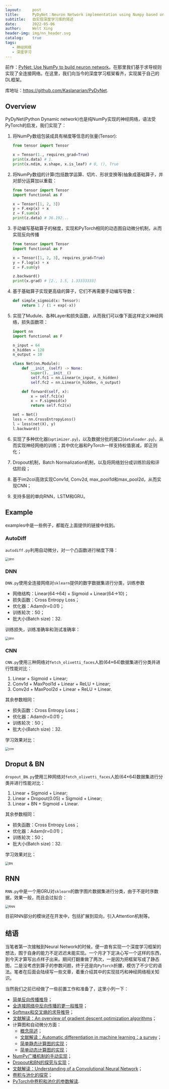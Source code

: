 ```yaml
---
layout:     post
title:      PyDyNet：Neuron Network implementation using Numpy based on Autodiff
subtitle:   自实现深度学习库的简述
date:       2022-05-06
author:     Welt Xing
header-img: img/nn_header.svg
catalog:    true
tags:
   - 神经网络
   - 深度学习
---
```


前作：[PyNet: Use NumPy to build neuron network](https://github.com/Kaslanarian/PyNet)。在那里我们基于求导规则实现了全连接网络。在这里，我们向当今的深度学习框架看齐，实现属于自己的DL框架。

库地址：<https://github.com/Kaslanarian/PyDyNet>.

## Overview

PyDyNet(Python Dynamic network)也是纯NumPy实现的神经网络，语法受PyTorch的启发，我们实现了：

1. 将NumPy数组包装成具有梯度等信息的张量(Tensor):

   ```python
   from tensor import Tensor
   
   x = Tensor(1., requires_grad=True)
   print(x.data) # 1.
   print(x.ndim, x.shape, x.is_leaf) # 0, (), True
   ```

2. 将NumPy数组的计算(包括数学运算、切片、形状变换等)抽象成基础算子，并对部分运算加以重载：

   ```python
   from tensor import Tensor
   import functional as F
   
   x = Tensor([1, 2, 3])
   y = F.exp(x) + x
   z = F.sum(x)
   print(z.data) # 36.192...
   ```

3. 手动编写基础算子的梯度，实现和PyTorch相同的动态图自动微分机制，从而实现反向传播

   ```python
   from tensor import Tensor
   import functional as F
   
   x = Tensor([1, 2, 3], requires_grad=True)
   y = F.log(x) + x
   z = F.sum(y)
   
   z.backward()
   print(x.grad) # [2., 1.5, 1.33333333]
   ```

4. 基于基础算子实现更高级的算子，它们不再需要手动编写导数：

   ```python
   def simple_sigmoid(x: Tensor):
       return 1 / (1 + exp(-x))
   ```

5. 实现了Mudule、各种Layer和损失函数，从而我们可以像下面这样定义神经网络，损失函数项：

   ```python
   import nn
   import functional as F
   
   n_input = 64
   n_hidden = 128
   n_output = 10
   
   class Net(nn.Module):
       def __init__(self) -> None:
           super().__init__()
           self.fc1 = nn.Linear(n_input, n_hidden)
           self.fc2 = nn.Linear(n_hidden, n_output)
   
       def forward(self, x):
           x = self.fc1(x)
           x = F.sigmoid(x)
           return self.fc2(x)
   
   net = Net()
   loss = nn.CrossEntropyLoss()
   l = loss(net(X), y)
   l.backward()
   ```

6. 实现了多种优化器(`optimizer.py`)，以及数据分批的接口(`dataloader.py`)，从而实现神经网络的训练；其中优化器和PyTorch一样支持权值衰减，即正则化；

7. Dropout机制，Batch Normalization机制，以及将网络划分成训练阶段和评估阶段；

8. 基于im2col高效实现Conv1d, Conv2d, max_pool1d和max_pool2d，从而实现CNN；

9. 支持多层的单向RNN，LSTM和GRU。

## Example

examples中是一些例子，都能在上面提供的链接中找到。

### AutoDiff

`autodiff.py`利用自动微分，对一个凸函数进行梯度下降：

<img src="/img/ad/autodiff.png" alt="dnn" style="zoom:67%;" />

### DNN

`DNN.py`使用全连接网络对`sklearn`提供的数字数据集进行分类，训练参数

- 网络结构：Linear(64->64) + Sigmoid + Linear(64->10)；
- 损失函数：Cross Entropy Loss；
- 优化器：Adam(lr=0.01)；
- 训练轮次：50；
- 批大小(Batch size)：32.

训练损失，训练准确率和测试准确率：

<img src="/img/ad/DNN.png" alt="dnn" style="zoom:67%;" />

### CNN

`CNN.py`使用三种网络对`fetch_olivetti_faces`人脸(64×64)数据集进行分类并进行性能对比：

1. Linear + Sigmoid + Linear;
2. Conv1d + MaxPool1d + Linear + ReLU + Linear;
3. Conv2d + MaxPool2d + Linear + ReLU + Linear.

其余参数相同：

- 损失函数：Cross Entropy Loss；
- 优化器：Adam(lr=0.01)；
- 训练轮次：50；
- 批大小(Batch size)：32.

学习效果对比：

<img src="/img/ad/CNN.png" alt="cnn" style="zoom:67%;" />

## Droput & BN

`dropout_BN.py`使用三种网络对`fetch_olivetti_faces`人脸(64×64)数据集进行分类并进行性能对比：

1. Linear + Sigmoid + Linear;
2. Linear + Dropout(0.05) + Sigmoid + Linear;
3. Linear + BN + Sigmoid + Linear.

其余参数相同：

- 损失函数：Cross Entropy Loss；
- 优化器：Adam(lr=0.01)；
- 训练轮次：50；
- 批大小(Batch size)：32.

学习效果对比：

<img src="/img/ad/dropout_BN.png" alt="BN" style="zoom:67%;" />

## RNN

`RNN.py`中是一个用GRU对`sklearn`的数字图片数据集进行分类，由于不是时序数据，效果一般，而且会过拟合：

<img src="/img/ad/RNN.png" alt="RNN" style="zoom:67%;" />

目前RNN部分的模块还在开发中，包括扩展到双向，引入Attention机制等。

## 结语

当笔者第一次接触到Neural Network的时候，便一直有实现一个深度学习框架的想法，囿于自身的能力不足迟迟未能实现。一个月才下定决心写一个这样的东西，到今天才算写出点样子出来。期间打翻重做了两次，一是因为把框架写成了静态图，二是没考虑到算子的参数问题，终于还是向`PyTorch`折腰，模仿了不少它的语法。笔者在后面会陆续写一些文章，着重介绍其中的实现技巧和神经网络相关知识。

当然我们之前已经做了一些前置工作和准备了，这里小列一下：

- [简单反向传播推导](https://welts.xyz/2021/08/10/nnformula/)；
- [全连接网络中反向传播的更一般推导](https://welts.xyz/2021/08/14/multi-layer/)；
- [Softmax和交叉熵的求导推导](https://welts.xyz/2021/08/15/softmax/)；
- [文献解读：An overview of gradient descent optimization algorithms](https://welts.xyz/2021/08/20/gd/)；
- 计算图和自动微分方面：
  - [概念简述](https://welts.xyz/2021/09/18/cal_map/)；
  - [文献解读：Automatic differentiation in machine learning：a survey](https://welts.xyz/2022/04/15/compute_map/)；
  - [简单静态计算图的实现](https://welts.xyz/2022/04/18/naive_graph/)；
  - [简单动态计算图的实现](https://welts.xyz/2022/04/21/dynamic/)；
- [NumPy广播机制的手动实现](https://welts.xyz/2022/04/26/broadcast/)；
- [Dropout和BN的探究与实现](https://welts.xyz/2022/04/22/bn_dropout/)；
- [文献解读：Understanding of a Convolutional Neural Network](https://welts.xyz/2021/08/22/cnn/)；
- [卷积与池化的探究](https://welts.xyz/2021/08/22/code_cnn/)；
- [PyTorch中卷积和池化的参数解读](https://welts.xyz/2021/09/07/conv/).